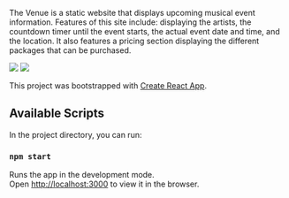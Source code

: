 The Venue is a static website that displays upcoming musical event information. Features of this site include: displaying the artists, the countdown timer until the event starts, the actual event date and time, and the location. It also features a pricing section displaying the different packages that can be purchased.


![](https://ws2.sinaimg.cn/large/006tKfTcly1g1awhw3f3wj31py0u0u0y.jpg)
![](https://ws2.sinaimg.cn/large/006tKfTcly1g1awjt53djj31q90u079c.jpg)



This project was bootstrapped with [Create React App](https://github.com/facebook/create-react-app).

## Available Scripts

In the project directory, you can run:

### `npm start`

Runs the app in the development mode.<br>
Open [http://localhost:3000](http://localhost:3000) to view it in the browser.

